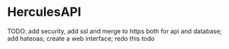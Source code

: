 # HerculesAPI

TODO: add security, add ssl and merge to https both for api and database; add hateoas; create a web interface; redo this todo
